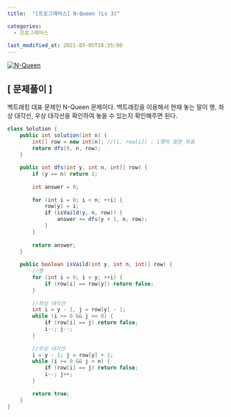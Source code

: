```yaml
---
title:  "[프로그래머스] N-Queen (Lv 3)"

categories:
  - 프로그래머스
  
last_modified_at: 2021-03-05T18:35:00
---
```

 
[![N-Queen](https://user-images.githubusercontent.com/53072057/110066392-ac1b7d00-7db4-11eb-8d02-60d3372a1ace.JPG)](https://programmers.co.kr/learn/courses/30/lessons/12952)  

<h2>[ 문제풀이 ]</h2>  
백트래킹 대표 문제인 N-Queen 문제이다. 백트래킹을 이용해서 현재 놓는 말이 행, 좌상 대각선, 우상 대각선을 확인하여 놓을 수 있는지 확인해주면 된다.  

```java
class Solution {
    public int solution(int n) {
        int[] row = new int[n]; //(i, row[i]) : i행의 말판 좌표
        return dfs(0, n, row);
    }
    
    public int dfs(int y, int n, int[] row) {
        if (y == n) return 1;
        
        int answer = 0;
        
        for (int i = 0; i < n; ++i) {
            row[y] = i;
            if (isVaild(y, n, row)) {
                answer += dfs(y + 1, n, row);        
            }
        }
        
        return answer;
    }
    
    public boolean isVaild(int y, int n, int[] row) {
        //행
        for (int i = 0; i < y; ++i) {
            if (row[i] == row[y]) return false;
        }
        
        //좌상 대각선
        int i = y - 1, j = row[y] - 1;
        while (i >= 0 && j >= 0) {
            if (row[i] == j) return false;
            i--; j--;
        }
        
        //우상 대각선
        i = y - 1; j = row[y] + 1;
        while (i >= 0 && j < n) {
            if (row[i] == j) return false;
            i--; j++;
        }
        
        return true;
    }
}
```